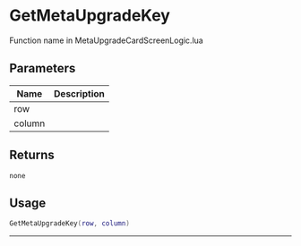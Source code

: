 # GetMetaUpgradeKey

Function name in MetaUpgradeCardScreenLogic.lua

## Parameters

| Name   | Description |
| ------ | ----------- |
| row    |             |
| column |             |

## Returns

`none`

## Usage

```lua
GetMetaUpgradeKey(row, column)
```

---
